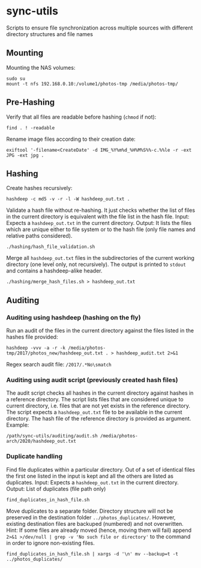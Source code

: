 # sync-utils
Scripts to ensure file synchronization across multiple sources with different directory structures and file names


## Mounting

Mounting the NAS volumes:
```
sudo su
mount -t nfs 192.168.0.10:/volume1/photos-tmp /media/photos-tmp/
```

## Pre-Hashing

Verify that all files are readable before hashing (`chmod` if not):
```
find . ! -readable
```

Rename image files according to their creation date:
```
exiftool '-filename<CreateDate' -d IMG_%Y%m%d_%H%M%S%%-c.%%le -r -ext JPG -ext jpg .
```

## Hashing

Create hashes recursively:
```
hashdeep -c md5 -v -r -l -W hashdeep_out.txt .
```

Validate a hash file without re-hashing. It just checks whether the list of files in the current directory is equivalent with the file list in the hash file. 
Input: Expects a `hashdeep_out.txt` in the current directory.
Output: It lists the files which are unique either to file system or to the hash file (only file names and relative paths considered).
```
./hashing/hash_file_validation.sh
```

Merge all `hashdeep_out.txt` files in the subdirectories of the current working directory (one level only, not recursively). The output is printed to `stdout` and contains a hashdeep-alike header.
```
./hashing/merge_hash_files.sh > hashdeep_out.txt
```

## Auditing

### Auditing using hashdeep (hashing on the fly)

Run an audit of the files in the current directory against the files listed in the hashes file provided:
```
hashdeep -vvv -a -r -k /media/photos-tmp/2017/photos_new/hashdeep_out.txt . > hashdeep_audit.txt 2>&1
```

Regex search audit file: `/2017/.*No\smatch`

### Auditing using audit script (previously created hash files)

The audit script checks all hashes in the current directory against hashes in a reference directory. The script lists files that are considered unique to current directory, i.e. files that are not yet exists in the reference directory. The script expects a `hashdeep_out.txt` file to be available in the current directory. The hash file of the reference directory is provided as argument. Example:

```/path/sync-utils/auditing/audit.sh /media/photos-arch/2020/hashdeep_out.txt```


### Duplicate handling

Find file duplicates within a particular directory. Out of a set of identical files the first one listed in the input is kept and all the others are listed as duplicates.
Input: Expects a `hashdeep_out.txt` in the current directory.
Output: List of duplicates (file path only)
```
find_duplicates_in_hash_file.sh
```

Move duplicates to a separate folder. Directory structure will not be preserved in the destination folder `../photos_duplicates/`. However, existing destination files are backuped (numbered) and not overwritten. Hint: If some files are already moved (hence, moving them will fail) append `2>&1 >/dev/null | grep -v 'No such file or directory'` to the command in order to ignore non-existing files.
```
find_duplicates_in_hash_file.sh | xargs -d '\n' mv --backup=t -t ../photos_duplicates/
```
